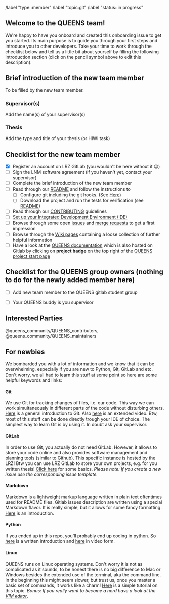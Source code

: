 <!-- Set default label -->
/label "type::member" /label "topic:git" /label "status::in progress"

<!---
Fill the Title field above with "Onboarding FirstName LastName".
-->

<!---
Note that anything between these delimiters is a comment that will not appear in the issue description once created. Click on the Preview tab to see what everything will look like when you submit.
-->

<!---
Assignee: Assign this issue to the new developer.
-->

## Welcome to the QUEENS team!

We're happy to have you onboard and created this onboarding issue to get you started. Its main purpose is to guide you through your first steps and introduce you to other developers.
Take your time to work through the checklist below and tell us a little bit about yourself by filling the following introduction section (click on the pencil symbol above to edit this description).


## Brief introduction of the new team member
<!---
This is of course completely up to you. Feel free to share with us whatever you like, e.g. your name (field of study, prior experience with coding). We known that at this point you are probably familiar with your topic yet, but no worries, just give us a high level description that you got from your supervisor.
-->
To be filled by the new team member.
### Supervisor(s)
Add the name(s) of your supervisor(s)
### Thesis
Add the type and title of your thesis (or HIWI task)

## Checklist for the new team member
<!---
Tick the box as soon as a task is completed (either by inserting an "x" in edit mode or clicking on it in view mode).
-->
- [x] Register an account on LRZ GitLab (you wouldn't be here without it :wink:)
- [ ] Sign the LNM software agreement (if you haven't yet, contact your supervisor)
- [ ] Complete the brief introduction of the new team member
- [ ] Read through our [README](https://gitlab.lrz.de/queens_community/queens/-/blob/main/README.md) and follow the instructions to
   - [ ] Configure git including the git hooks. (See [Here](https://gitlab.lrz.de/queens_community/queens/-/blob/main/README.md))
   - [ ] Download the project and run the tests for verification (see [README](https://gitlab.lrz.de/queens_community/queens/-/blob/main/README.md))
- [ ] Read through our [CONTRIBUTING](https://gitlab.lrz.de/queens_community/queens/-/blob/main/CONTRIBUTING.md) guidelines
- [ ] [Set up your Integrated Development Environment (IDE)](https://gitlab.lrz.de/queens_community/queens/-/wikis/Set-up-your-Integrated-Development-Environment)
- [ ] Browse through some open [issues](https://gitlab.lrz.de/queens_community/queens/-/issues) and [merge requests](https://gitlab.lrz.de/queens_community/queens/-/merge_requests) to get a first impression
- [ ] Browse through the [Wiki pages](https://gitlab.lrz.de/queens_community/queens/-/wikis/home) containing a loose collection of further helpful information
- [ ] Have a look at the [QUEENS documentation](https://queens_community.pages.gitlab.lrz.de/queens/docs/) which is also hosted on Gitlab by clicking on **project badge** on the top right of the [QUEENS project start page](https://gitlab.lrz.de/queens_community/queens)

## Checklist for the QUEENS group owners (nothing to do for the newly added member here)
<!---
Tick the box as soon as a task is completed (either by inserting an "x" in edit mode or clicking on it in view mode).
-->
- [ ] Add new team member to the QUEENS gitlab student group
- [ ] Your QUEENS buddy is you supervisor


## Interested Parties
<!---
If there's anyone particular you think should be notified, feel free to @mention them here.
-->
@queens_community/QUEENS_contributers, @queens_community/QUEENS_maintainers

## For newbies
We bombarded you with a lot of information and we know that it can be overwhelming, especially if you are new to Python, Git, GitLab and etc.
Don't worry, we all had to learn this stuff at some point so here are some helpful keywords and links:

#### Git
We use Git for tracking changes of files, i.e. our code.
This way we can work simultaneously in different parts of the code without disturbing others. [Here](https://www.freecodecamp.org/news/what-is-git-and-how-to-use-it-c341b049ae61/) is a general introduction to Git.
Also [here](https://www.youtube.com/watch?v=8JJ101D3knE) is an extended video.
Btw, most of this stuff can be done directly trough your IDE of choice.
The simplest way to learn Git is by using it. In doubt ask your supervisor.

#### GitLab
In order to use Git, you actually do not need GitLab.
However, it allows to store your code online and also provides software management and planning tools (similar to Github).
This specific instance is hosted by the LRZ!
Btw you can use LRZ GitLab to store your own projects, e.g. for you written thesis!
[Click here](https://www.tutorialspoint.com/gitlab/gitlab_introduction.htm) for some basics. *Please note: If you create a new issue use the corresponding issue template.*
#### Markdown
Markdown is a lightweight markup language written in plain text oftentimes used for README files.
Gitlab issues description are written using a special Markdown flavor.
It is really simple, but it allows for some fancy formatting.
[Here](https://opensource.com/article/19/9/introduction-markdown) is an introduction.
#### Python
If you ended up in this repo, you'll probably end up coding in python.
So [here](https://docs.python.org/3/tutorial/) is a written introduction and [here](https://www.youtube.com/watch?v=kqtD5dpn9C8) in video form.

#### Linux
QUEENS runs on Linux operating systems.
Don't worry it is not as complicated as it sounds, to be honest there is no big difference to Mac or Windows besides the extended use of the terminal, aka the command line. In the beginning this might seem slower, but trust us, once you master a basic set of commands, it works like a charm!
[Here](https://maker.pro/linux/tutorial/basic-linux-commands-for-beginners) is a simple tutorial on this topic.
*Bonus: If you really want to become a nerd have a look at the [VIM editor](https://opensource.com/article/19/3/getting-started-vim)*.
